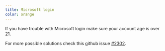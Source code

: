 ```yaml
---
title: Microsoft login
color: orange
---
```


If you have trouble with Microsoft login make sure your account age is over 21.

For more possible solutions check this github issue [#2302](https://github.com/PrismLauncher/PrismLauncher/issues/2302).
